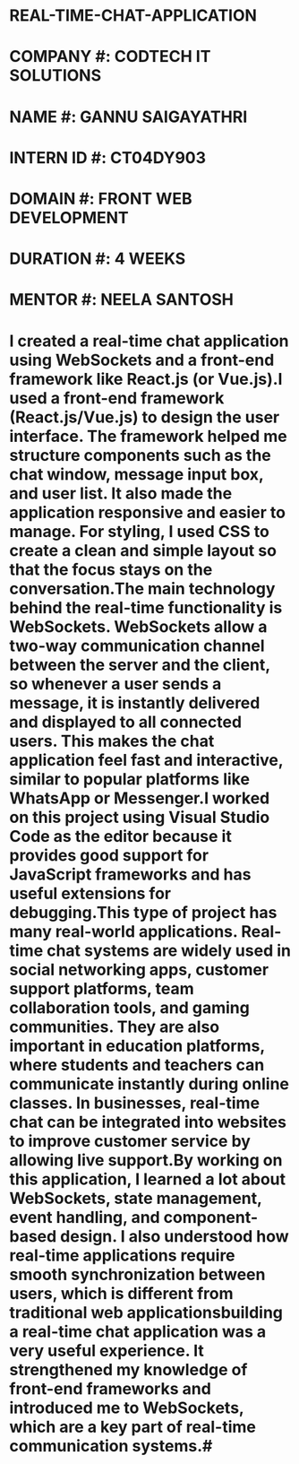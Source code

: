 # REAL-TIME-CHAT-APPLICATION

# COMPANY #: CODTECH IT SOLUTIONS

# NAME #: GANNU SAIGAYATHRI

# INTERN ID #: CT04DY903

# DOMAIN #: FRONT WEB DEVELOPMENT

# DURATION #: 4 WEEKS

# MENTOR #: NEELA SANTOSH

# I created a real-time chat application using WebSockets and a front-end framework like React.js (or Vue.js).I used a front-end framework (React.js/Vue.js) to design the user interface. The framework helped me structure components such as the chat window, message input box, and user list. It also made the application responsive and easier to manage. For styling, I used CSS to create a clean and simple layout so that the focus stays on the conversation.The main technology behind the real-time functionality is WebSockets. WebSockets allow a two-way communication channel between the server and the client, so whenever a user sends a message, it is instantly delivered and displayed to all connected users. This makes the chat application feel fast and interactive, similar to popular platforms like WhatsApp or Messenger.I worked on this project using Visual Studio Code as the editor because it provides good support for JavaScript frameworks and has useful extensions for debugging.This type of project has many real-world applications. Real-time chat systems are widely used in social networking apps, customer support platforms, team collaboration tools, and gaming communities. They are also important in education platforms, where students and teachers can communicate instantly during online classes. In businesses, real-time chat can be integrated into websites to improve customer service by allowing live support.By working on this application, I learned a lot about WebSockets, state management, event handling, and component-based design. I also understood how real-time applications require smooth synchronization between users, which is different from traditional web applicationsbuilding a real-time chat application was a very useful experience. It strengthened my knowledge of front-end frameworks and introduced me to WebSockets, which are a key part of real-time communication systems.#
